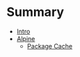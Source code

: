 # Summary

- [Intro](./intro.md)
- [Alpine](./alpine/intro.md)
    - [Package Cache](./alpine/package_cache.md)

